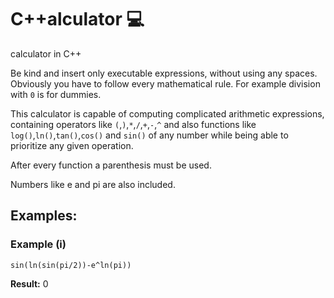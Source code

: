 # C++alculator :computer: 

calculator in C++

Be kind and insert only executable expressions, without using any spaces.
Obviously you have to follow every mathematical rule. For example division with `0` is for dummies.

This calculator is capable of computing complicated arithmetic expressions, containing operators like `(`,`)`,`*`,`/`,`+`,`-`,`^` and 
also functions like `log()`,`ln()`,`tan()`,`cos()` and `sin()` of any number while being able to prioritize any given operation.

After every function a parenthesis must be used.

Numbers like e and pi are also included.

## Examples:
### Example (i)

`sin(ln(sin(pi/2))-e^ln(pi))` 

**Result:**  0
